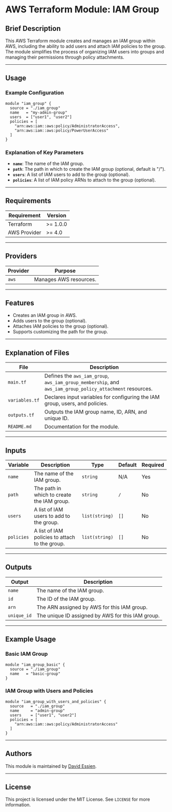 # AWS Terraform Module: IAM Group

## Brief Description

This AWS Terraform module creates and manages an IAM group within AWS, including the ability to add users and attach IAM policies to the group. The module simplifies the process of organizing IAM users into groups and managing their permissions through policy attachments.

---

## Usage

### Example Configuration

```hcl
module "iam_group" {
  source = "./iam_group"
  name   = "my-admin-group"
  users  = ["user1", "user2"]
  policies = [
    "arn:aws:iam::aws:policy/AdministratorAccess",
    "arn:aws:iam::aws:policy/PowerUserAccess"
  ]
}
```

### Explanation of Key Parameters

- **`name`**: The name of the IAM group.
- **`path`**: The path in which to create the IAM group (optional, default is "/").
- **`users`**: A list of IAM users to add to the group (optional).
- **`policies`**: A list of IAM policy ARNs to attach to the group (optional).

---

## Requirements

| **Requirement** | **Version** |
| --------------- | ----------- |
| Terraform       | >= 1.0.0    |
| AWS Provider    | >= 4.0      |

---

## Providers

| **Provider** | **Purpose**            |
| ------------ | ---------------------- |
| `aws`        | Manages AWS resources. |

---

## Features

- Creates an IAM group in AWS.
- Adds users to the group (optional).
- Attaches IAM policies to the group (optional).
- Supports customizing the path for the group.

---

## Explanation of Files

| **File**       | **Description**                                                                                           |
| -------------- | --------------------------------------------------------------------------------------------------------- |
| `main.tf`      | Defines the `aws_iam_group`, `aws_iam_group_membership`, and `aws_iam_group_policy_attachment` resources. |
| `variables.tf` | Declares input variables for configuring the IAM group, users, and policies.                              |
| `outputs.tf`   | Outputs the IAM group name, ID, ARN, and unique ID.                                                       |
| `README.md`    | Documentation for the module.                                                                             |

---

## Inputs

| **Variable** | **Description**                                | **Type**       | **Default** | **Required** |
| ------------ | ---------------------------------------------- | -------------- | ----------- | ------------ |
| `name`       | The name of the IAM group.                     | `string`       | N/A         | Yes          |
| `path`       | The path in which to create the IAM group.     | `string`       | `/`         | No           |
| `users`      | A list of IAM users to add to the group.       | `list(string)` | `[]`        | No           |
| `policies`   | A list of IAM policies to attach to the group. | `list(string)` | `[]`        | No           |

---

## Outputs

| **Output**  | **Description**                                   |
| ----------- | ------------------------------------------------- |
| `name`      | The name of the IAM group.                        |
| `id`        | The ID of the IAM group.                          |
| `arn`       | The ARN assigned by AWS for this IAM group.       |
| `unique_id` | The unique ID assigned by AWS for this IAM group. |

---

## Example Usage

### Basic IAM Group

```hcl
module "iam_group_basic" {
  source = "./iam_group"
  name   = "basic-group"
}
```

### IAM Group with Users and Policies

```hcl
module "iam_group_with_users_and_policies" {
  source   = "./iam_group"
  name     = "admin-group"
  users    = ["user1", "user2"]
  policies = [
    "arn:aws:iam::aws:policy/AdministratorAccess"
  ]
}
```

---

## Authors

This module is maintained by [David Essien](https://davidessien.com).

---

## License

This project is licensed under the MIT License. See `LICENSE` for more information.
